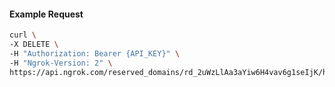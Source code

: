<!-- Code generated for API Clients. DO NOT EDIT. -->

#### Example Request

```bash
curl \
-X DELETE \
-H "Authorization: Bearer {API_KEY}" \
-H "Ngrok-Version: 2" \
https://api.ngrok.com/reserved_domains/rd_2uWzLlAa3aYiw6H4vav6g1seIjK/https_endpoint_configuration
```
